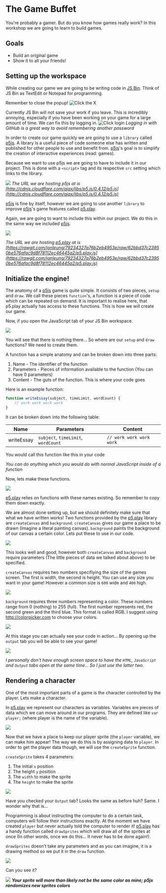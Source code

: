 # The Game Buffet
You're probably a gamer. But do you know how games really work? In this workshop we are going to learn to build games.

## Goals
* Build an original game
* Show it to all your friends!

## Setting up the workspace
While creating our game we are going to be writing code in [JS Bin](http://jsbin.com). Think of JS Bin as TextEdit or Notepad for programming. 

Remember to close the popup!
![Click the X](imgs/close_jsbin_popup.gif)


Currently JS Bin will not save your work if you leave. This is incredibly annoying, especially if you have been working on your game for a large amount of time. We can fix this by logging in.
![Click login](imgs/authorize_github.gif)
*Logging in with GitHub is a great way to avoid remembering another password*


In order to create our game quickly we are going to use a `library` called [p5js](http://p5js.org). A library is a useful piece of code someone else has written and published for other people to use and benefit from. [p5js](http://p5js.org)'s goal is to simplify the creation of interactive experiences (read: games).

Because we want to use p5js we are going to have to include it in our project. This is done with a `<script>` tag and its respective `src` setting which links to the library.

![](imgs/add_p5js.gif)
*The URL we are hosting p5js at is [http://cdnjs.cloudflare.com/ajax/libs/p5.js/0.4.12/p5.js](http://cdnjs.cloudflare.com/ajax/libs/p5.js/0.4.12/p5.js)*

[p5js](http://p5js.org) is fine by itself, however we are going to use another `library` to improve [p5js](http://p5js.org)'s game features called [p5.play](http://p5play.molleindustria.org/).

Again, we are going to want to include this within our project. We do this in the same way we included [p5js](http://p5js.org).

![](imgs/add_p5_play.gif)


*The URL we are hosting [p5.play](http://p5play.molleindustria.org/) at is [https://rawgit.com/jonleung/79234327a76b2eb4953e/raw/62bbd37c23950be576afac9d8f78112ec46445a2/p5.play.js](https://rawgit.com/jonleung/79234327a76b2eb4953e/raw/62bbd37c23950be576afac9d8f78112ec46445a2/p5.play.js)*

## Initialize the engine!
The anatomy of a [p5js](http://p5js.org) game is quite simple. It consists of two pieces, `setup` and `draw`. We call these pieces `function`'s, a function is a piece of code which can be repeated on demand. It is important to realise here, that p5.play actually has access to these functions. This is how we will create our game.

Now, if you open the JavaScript tab of your JS Bin workspace.

![](imgs/open_javascript_tab.gif)

You will see that there is nothing there... So where are our `setup` and `draw` functions? We need to create them.

A function has a simple anatomy and can be broken down into three parts:

1. Name - The identifier of the function
2. Parameters - Pieces of information available to the function (You can have 0 parameters)
3. Content - The guts of the function. This is where your code goes

Here is an example function:

```javascript
function writeEssay(subject, timeLimit, wordCount) {
	// work work work work
}
```

It can be broken down into the following table:

| Name | Parameters | Content |
|------|------------|---------|
|writeEssay| `subject`, `timeLimit`, `wordCount`| `// work work work work`|

You would call this function like this in your code

*You can do anything which you would do with normal JavaScript inside of a function*


Now, lets make these functions.

![](imgs/create_draw_and_setup_functions.gif)

[p5.play](http://p5play.molleindustria.org/) relies on functions with these names existing. So remember to copy them down exactly.

We are almost done setting up, but we should definitely make sure that what we have written works! Two functions provided by the [p5.play](http://p5play.molleindustria.org/) library are `createCanvas` and `background`. `createCanvas` gives our game a place to be drawn (Imagine a literal painting canvas). `background` paints the background of our canvas a certain color. Lets put these to use in our code.

![](imgs/use_createCanvas_and_background_functions.gif)

This looks well and good, however both `createCanvas` and `background` require parameters (The little pieces of data we talked about above) to be specified.

`createCanvas` requires two numbers specifiying the size of the games screen. The first is width, the second is height. You can use any size you want in your game! However a common size is `600` wide and `400` high.

![](imgs/add_parameters_to_createCanvas_function.gif)

`background` requires three numbers representing a color. These numbers range from 0 (nothing) to 255 (full). The first number represents red, the second green and the third blue. This format is called RGB. I suggest using http://colorpicker.com to choose your colors.

![](imgs/add_parameters_to_background.gif)

At this stage you can actually see your code in action... By opening up the `output` tab you will be able to see your game!

![](imgs/open_output_tab.gif)

*I personally don't have enough screen space to have the `HTML`, `JavaScript` and `Output` tabs open at the same time... So I just use the latter two.*


## Rendering a character
One of the most important parts of a game is the character controlled by the player. Lets make a character.

In [p5.play](http://p5play.molleindustria.org/) we represent our characters as variables. Variables are pieces of data which we can move around in our programs. They are defined like `var player;` (where player is the name of the variable).

![](imgs/create_player_variable.gif)

Now that we have a place to keep our player sprite (the `player` variable), we can make him appear! The way we do this is by assigning data to `player`. In order to get the player data though, we will use the `createSprite` function.

`createSprite` takes 4 parameters:

1. The initial `x` position
2. The height `y` position
3. The `width` to make the sprite
4. The `height` to make the sprite

![](imgs/create_player_sprite.gif)

Have you checked your `Output` tab? Looks the same as before huh? Same. I wonder why that is...

Programming is about instructing the computer to do a certain task, computers will follow their instructions exactly. At the moment we have created `player` but never actually told the computer to render it! [p5.play](http://p5play.molleindustria.org/) has a handy function called `drawSprites` which will draw all of the sprites at once (In other words, once we do this... It never has to be done again!).

`drawSprites` doesn't take any parameters and as you can imagine, it is a drawing method so we put it in the `draw` function.

![](imgs/call_drawSprites.gif)

Can you see it?

![](imgs/show_player_sprite.gif)
***Your sprite will more than likely not be the same color as mine; p5js randomizes new sprites colors***